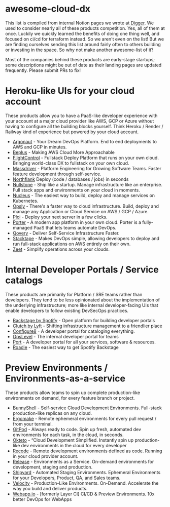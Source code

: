 # awesome-cloud-dx

This list is compiled from internal Notion pages we wrote at [Digger](github.com/diggerhq/digger). We used to consider nearly all of these products competition. Yes, all of them at once. Luckily we quickly learned the benefits of doing one thing well, and focused on ci/cd for terraform instead. So we aren't even on the list! But we are finding ourselves sending this list around fairly often to others building or investing in the space. So why not make another awesome-list of it?

Most of the companies behind these products are early-stage startups; some descriptions might be out of date as their landing pages are updated frequently. Please submit PRs to fix!

# Heroku-like UIs for your cloud account
These products allow you to have a PaaS-like developer experience with your account at a major cloud provider like AWS, GCP or Azure without having to configure all the building blocks yourself. Think Heroku / Render / Railway kind of experience but powered by your cloud account.

- [Argonaut](https://www.argonaut.dev/) - Your Dream DevOps Platform. End to end deployments to AWS and GCP in minutes.
- [Beplus](https://beplus.cloud/) - Making AWS Cloud More Approachable
- [FlightControl](https://flightcontrol.dev/) - Fullstack Deploy Platform that runs on your own cloud. Bringing world-class DX to fullstack on your own cloud.
- [Massdriver](https://www.massdriver.cloud/) - Platform Engineering for Growing Software Teams. Faster feature development through self-service.
- [Northflank](http://northflank.com/) Deploy (code / databases / jobs) in seconds
- [Nullstone](https://www.nullstone.io/) - Ship like a startup. Manage infrastructure like an enterprise. Full stack apps and environments on your cloud in moments.
- [Nucleus](https://www.nucleuscloud.com/) - The easiest way to build, deploy and manage services on Kubernetes.
- [Opsly](http://opslycloud.com) - There's a faster way to cloud infrastructure. Build, deploy and manage any Application or Cloud Service on AWS / GCP / Azure.
- [Ploi](https://ploi.io/) - Deploy your next server in a few clicks.
- [Porter](https://www.getporter.dev/) - A modern app platform in your own cloud. Porter is a fully-managed PaaS that lets teams automate DevOps.
- [Qovery](http://quovery.com) - Deliver Self-Service Infrastructure Faster.
- [Stacktape](https://www.stacktape.com/) - Makes DevOps simple, allowing developers to deploy and run full-stack applications on AWS entirely on their own.
- [Zeet](http://zeet.co) - Simplify operations across your clouds.
  
# Internal Developer Portals / Service catalogs

These products are primarily for Platform / SRE teams rather than developers. They tend to be less opinionated about the implementation of the underlying infrastructure; more like internal developer-facing UIs that enable developers to follow existing DevSecOps practices.

- [Backstage by Spotify](https://backstage.spotify.com/) - Open platform for building developer portals
- [Clutch by Lyft](http://clutch.sh) - Shifting infrastructure management to a friendlier place
- [Configure8](https://www.configure8.io/) - A developer portal for cataloging everything.
- [OpsLevel](https://www.opslevel.com/) - The internal developer portal for teams
- [Port](http://Getport.io) - A developer portal for all your services, software & resources. 
- [Roadie](https://roadie.io/) - The easiest way to get Spotify Backstage

# Preview Environments / Environments-as-a-service

These products allow teams to spin up complete production-like environments on demand, for every feature branch or project.

- [BunnyShell](https://www.bunnyshell.com/) - Self-service Cloud Development Environments. Full-stack production-like replicas on any cloud.
- [Ergomake](https://ergomake.dev/) - Remote ephemeral environments for every pull request / from your terminal.
- [GitPod](https://www.gitpod.io/) - Always ready to code. Spin up fresh, automated dev environments for each task, in the cloud, in seconds.
- [Okteto](https://www.okteto.com/) - “Cloud Development Simplified. Instantly spin up production-like dev environments in the cloud for every developer
- [Recode](https://github.com/recode-sh/cli) - Remote development environments defined as code. Running in your cloud provider account.
- [Release](https://releasehub.com/) - Environments as a Service. On-demand environments for development, staging and production.
- [Shipyard](https://shipyard.build/) - Automated Staging Environments. Ephemeral Environments for your Developers, Product, QA, and Sales teams.
- [Velocity](http://velocity.tech) - Production-Like Environments. On-Demand. Accelerate the way you build and deliver products. 
- [Webapp.io](http://webapp.io) - [formerly Layer CI] CI/CD & Preview Environments. 10x better DevOps for WebApps

